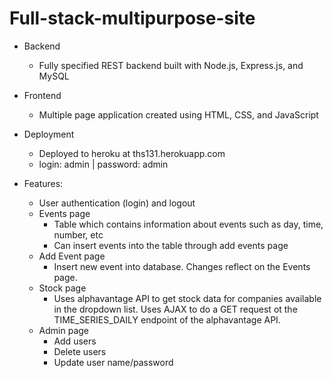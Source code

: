 # Full-stack-multipurpose-site
- Backend
  - Fully specified REST backend built with Node.js, Express.js, and MySQL
  
- Frontend
  - Multiple page application created using HTML, CSS, and JavaScript
- Deployment
  - Deployed to heroku at ths131.herokuapp.com
  - login: admin | password: admin
  
- Features:
  - User authentication (login) and logout
  - Events page
    - Table which contains information about events such as day, time, number, etc
    - Can insert events into the table through add events page
  - Add Event page
    - Insert new event into database. Changes reflect on the Events page.
  - Stock page
    - Uses alphavantage API to get stock data for companies available in the dropdown list. Uses AJAX to do a GET request ot the TIME_SERIES_DAILY endpoint of the alphavantage API.
  - Admin page
    - Add users
    - Delete users
    - Update user name/password
